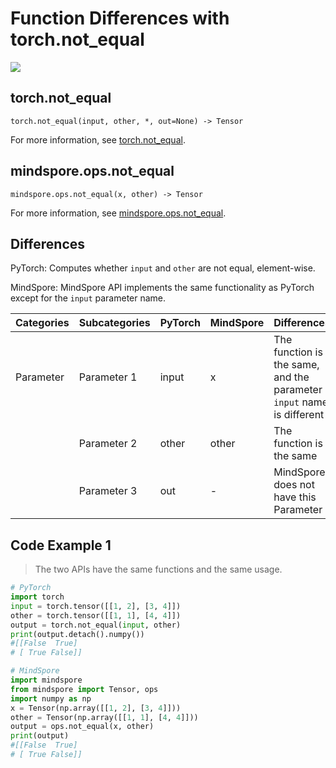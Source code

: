 # Function Differences with torch.not_equal

<a href="https://gitee.com/mindspore/docs/blob/r2.0.0-alpha/docs/mindspore/source_en/note/api_mapping/pytorch_diff/not_equal.md" target="_blank"><img src="https://mindspore-website.obs.cn-north-4.myhuaweicloud.com/website-images/master/resource/_static/logo_source_en.png"></a>

## torch.not_equal

```text
torch.not_equal(input, other, *, out=None) -> Tensor
```

For more information, see [torch.not_equal](https://pytorch.org/docs/1.8.1/generated/torch.not_equal.html).

## mindspore.ops.not_equal

```text
mindspore.ops.not_equal(x, other) -> Tensor
```

For more information, see [mindspore.ops.not_equal](https://mindspore.cn/docs/en/r2.0.0-alpha/api_python/ops/mindspore.ops.not_equal.html).

## Differences

PyTorch: Computes whether `input` and `other` are not equal, element-wise.

MindSpore: MindSpore API implements the same functionality as PyTorch except for the `input` parameter name.

| Categories | Subcategories | PyTorch | MindSpore | Differences       |
| --- |---------------|---------|-----------|-------------------------------------------------------------------|
|Parameter | Parameter 1   | input   | x         | The function is the same, and the parameter `input` name is different |
| | Parameter 2   | other   | other     | The function is the same          |
| | Parameter 3   | out     | -         | MindSpore does not have this Parameter      |

## Code Example 1

> The two APIs have the same functions and the same usage.

```python
# PyTorch
import torch
input = torch.tensor([[1, 2], [3, 4]])
other = torch.tensor([[1, 1], [4, 4]])
output = torch.not_equal(input, other)
print(output.detach().numpy())
#[[False  True]
# [ True False]]

# MindSpore
import mindspore
from mindspore import Tensor, ops
import numpy as np
x = Tensor(np.array([[1, 2], [3, 4]]))
other = Tensor(np.array([[1, 1], [4, 4]]))
output = ops.not_equal(x, other)
print(output)
#[[False  True]
# [ True False]]
```
